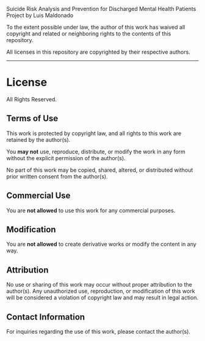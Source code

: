 Suicide Risk Analysis and Prevention for Discharged Mental Health Patients Project by Luis Maldonado

To the extent possible under law, the author of this work has waived
all copyright and related or neighboring rights to the contents of this repository.

All licenses in this repository are copyrighted by their respective authors.

---

# License

All Rights Reserved.

## Terms of Use

This work is protected by copyright law, and all rights to this work are retained by the author(s).

You **may not** use, reproduce, distribute, or modify the work in any form without the explicit permission of the author(s).

No part of this work may be copied, shared, altered, or distributed without prior written consent from the author(s).

## Commercial Use

You are **not allowed** to use this work for any commercial purposes.

## Modification

You are **not allowed** to create derivative works or modify the content in any way.

## Attribution

No use or sharing of this work may occur without proper attribution to the author(s). Any unauthorized use, reproduction, or modification of this work will be considered a violation of copyright law and may result in legal action.

## Contact Information

For inquiries regarding the use of this work, please contact the author(s).
